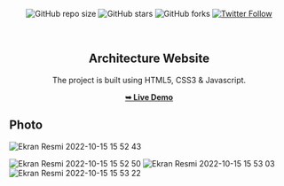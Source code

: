 <div align="center">
  
  ![GitHub repo size](https://img.shields.io/github/repo-size/tolgaugurlu/architecture-website-design/Mimarlık-Website)
  ![GitHub stars](https://img.shields.io/github/stars/tolgaugurlu/architecture-website-design/Mimarlık-Website)
  ![GitHub forks](https://img.shields.io/github/forks/tolgaugurlu/architecture-website-design/Mimarlık-Website?style=social)
  [![Twitter Follow](https://img.shields.io/twitter/follow/tolgaugurlu?style=social)](https://twitter.com/intent/follow?screen_name=tolgaugurlu)
  
  <br>
  
  <h2 align="center">Architecture Website</h2>

  The project is built using HTML5, CSS3 & Javascript.

  <a href="https://tolgaugurlu.github.io/architecture-website-design/Mimarlık-Website"><strong>➥ Live Demo</strong></a>

</div>

## Photo


![Ekran Resmi 2022-10-15 15 52 43](https://user-images.githubusercontent.com/85436268/195987887-bc4f2a35-7dc2-4dcc-a82c-015702ebdf4a.png)

![Ekran Resmi 2022-10-15 15 52 50](https://user-images.githubusercontent.com/85436268/195987889-f3a9f828-5873-46ca-9276-0e51b3526a59.png)
![Ekran Resmi 2022-10-15 15 53 03](https://user-images.githubusercontent.com/85436268/195987893-1a2d565c-e656-431b-ad3b-6182fa123047.png)
![Ekran Resmi 2022-10-15 15 53 22](https://user-images.githubusercontent.com/85436268/195987897-bdb73c52-d8a3-46d2-ba84-df533d3de962.png)
